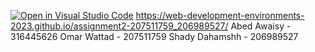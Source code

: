 [![Open in Visual Studio Code](https://classroom.github.com/assets/open-in-vscode-718a45dd9cf7e7f842a935f5ebbe5719a5e09af4491e668f4dbf3b35d5cca122.svg)](https://classroom.github.com/online_ide?assignment_repo_id=10934736&assignment_repo_type=AssignmentRepo)
https://web-development-environments-2023.github.io/assignment2-207511759_206989527/
Abed Awaisy - 316445626
Omar Wattad - 207511759
Shady Dahamshh - 206989527
